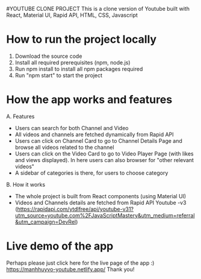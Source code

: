 #YOUTUBE CLONE PROJECT
This is a clone version of Youtube built with React, Material UI, Rapid API, HTML, CSS, Javascript

# How to run the project locally
1. Download the source code
2. Install all required prerequisites (npm, node.js)
3. Run npm install to install all npm packages required
4. Run "npm start" to start the project

# How the app works and features
A. Features
- Users can search for both Channel and Video
- All videos and channels are fetched dynamically from Rapid API
- Users can click on Channel Card to go to Channel Details Page and browse all videos related to the channel
- Users can click on the Video Card to go to Video Player Page (with likes and views displayed). In here users can also browser for "other relevant videos"
- A sidebar of categories is there, for users to choose category

B. How it works
- The whole project is built from React components (using Material UI)
- Videos and Channels details are fetched from Rapid API Youtube -v3 (https://rapidapi.com/ytdlfree/api/youtube-v31?utm_source=youtube.com%2FJavaScriptMastery&utm_medium=referral&utm_campaign=DevRel)

# Live demo of the app
Perhaps please just click here for the live page of the app :) https://manhhuyvo-youtube.netlify.app/
Thank you!
